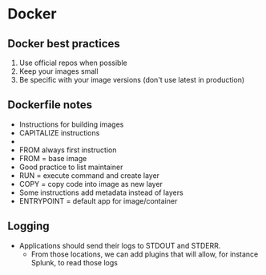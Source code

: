 # Docker

## Docker best practices
1. Use official repos when possible
2. Keep your images small
3. Be specific with your image versions (don't use latest in production)


## Dockerfile notes
* Instructions for building images
* CAPITALIZE instructions
* <INSTRUCTION> <value>
* FROM always first instruction
* FROM = base image
* Good practice to list maintainer
* RUN = execute command and create layer
* COPY = copy code into image as new layer
* Some instructions add metadata instead of layers
* ENTRYPOINT = default app for image/container

## Logging
* Applications should send their logs to STDOUT and STDERR.  
	* From those locations, we can add plugins that will allow, for instance Splunk, to read those logs
